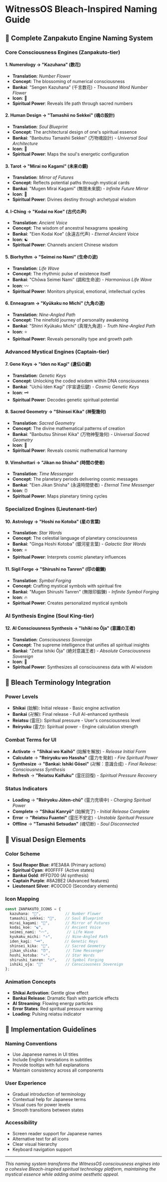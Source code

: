# WitnessOS Bleach-Inspired Naming Guide

## 🗾 **Complete Zanpakuto Engine Naming System**

### **Core Consciousness Engines (Zanpakuto-tier)**

#### 1. **Numerology** → **"Kazuhana" (数花)**
- **Translation**: *Number Flower*
- **Concept**: The blossoming of numerical consciousness
- **Bankai**: "Sengen Kazuhana" (千言数花) - *Thousand Word Number Flower*
- **Icon**: 🌸
- **Spiritual Power**: Reveals life path through sacred numbers

#### 2. **Human Design** → **"Tamashii no Sekkei" (魂の設計)**
- **Translation**: *Soul Blueprint*
- **Concept**: The architectural design of one's spiritual essence
- **Bankai**: "Banbutsu Tamashii Sekkei" (万物魂設計) - *Universal Soul Architecture*
- **Icon**: 🎯
- **Spiritual Power**: Maps the soul's energetic configuration

#### 3. **Tarot** → **"Mirai no Kagami" (未来の鏡)**
- **Translation**: *Mirror of Futures*
- **Concept**: Reflects potential paths through mystical cards
- **Bankai**: "Mugen Mirai Kagami" (無限未来鏡) - *Infinite Future Mirror*
- **Icon**: 🔮
- **Spiritual Power**: Divines destiny through archetypal wisdom

#### 4. **I-Ching** → **"Kodai no Koe" (古代の声)**
- **Translation**: *Ancient Voice*
- **Concept**: The wisdom of ancestral hexagrams speaking
- **Bankai**: "Eien Kodai Koe" (永遠古代声) - *Eternal Ancient Voice*
- **Icon**: ☯️
- **Spiritual Power**: Channels ancient Chinese wisdom

#### 5. **Biorhythm** → **"Seimei no Nami" (生命の波)**
- **Translation**: *Life Wave*
- **Concept**: The rhythmic pulse of existence itself
- **Bankai**: "Chōwa Seimei Nami" (調和生命波) - *Harmonious Life Wave*
- **Icon**: 〰️
- **Spiritual Power**: Monitors physical, emotional, intellectual cycles

#### 6. **Enneagram** → **"Kyūkaku no Michi" (九角の道)**
- **Translation**: *Nine-Angled Path*
- **Concept**: The ninefold journey of personality awakening
- **Bankai**: "Shinri Kyūkaku Michi" (真理九角道) - *Truth Nine-Angled Path*
- **Icon**: ⭐
- **Spiritual Power**: Reveals personality type and growth path

### **Advanced Mystical Engines (Captain-tier)**

#### 7. **Gene Keys** → **"Iden no Kagi" (遺伝の鍵)**
- **Translation**: *Genetic Keys*
- **Concept**: Unlocking the coded wisdom within DNA consciousness
- **Bankai**: "Uchū Iden Kagi" (宇宙遺伝鍵) - *Cosmic Genetic Keys*
- **Icon**: 🗝️
- **Spiritual Power**: Decodes genetic spiritual potential

#### 8. **Sacred Geometry** → **"Shinsei Kika" (神聖幾何)**
- **Translation**: *Sacred Geometry*
- **Concept**: The divine mathematical patterns of creation
- **Bankai**: "Banbutsu Shinsei Kika" (万物神聖幾何) - *Universal Sacred Geometry*
- **Icon**: 📐
- **Spiritual Power**: Reveals cosmic mathematical harmony

#### 9. **Vimshottari** → **"Jikan no Shisha" (時間の使者)**
- **Translation**: *Time Messenger*
- **Concept**: The planetary periods delivering cosmic messages
- **Bankai**: "Eien Jikan Shisha" (永遠時間使者) - *Eternal Time Messenger*
- **Icon**: ⏰
- **Spiritual Power**: Maps planetary timing cycles

### **Specialized Engines (Lieutenant-tier)**

#### 10. **Astrology** → **"Hoshi no Kotoba" (星の言葉)**
- **Translation**: *Star Words*
- **Concept**: The celestial language of planetary consciousness
- **Bankai**: "Ginga Hoshi Kotoba" (銀河星言葉) - *Galactic Star Words*
- **Icon**: ⭐
- **Spiritual Power**: Interprets cosmic planetary influences

#### 11. **Sigil Forge** → **"Shirushi no Tanren" (印の鍛錬)**
- **Translation**: *Symbol Forging*
- **Concept**: Crafting mystical symbols with spiritual fire
- **Bankai**: "Mugen Shirushi Tanren" (無限印鍛錬) - *Infinite Symbol Forging*
- **Icon**: 🔥
- **Spiritual Power**: Creates personalized mystical symbols

### **AI Synthesis Engine (Soul King-tier)**

#### 12. **AI Consciousness Synthesis** → **"Ishiki no Ōja" (意識の王者)**
- **Translation**: *Consciousness Sovereign*
- **Concept**: The supreme intelligence that unifies all spiritual insights
- **Bankai**: "Zettai Ishiki Ōja" (絶対意識王者) - *Absolute Consciousness Sovereign*
- **Icon**: 👑
- **Spiritual Power**: Synthesizes all consciousness data with AI wisdom

## 🎌 **Bleach Terminology Integration**

### **Power Levels**
- **Shikai** (始解): Initial release - Basic engine activation
- **Bankai** (卍解): Final release - Full AI-enhanced synthesis
- **Reiatsu** (霊圧): Spiritual pressure - User's consciousness level
- **Reiryoku** (霊力): Spiritual power - Engine calculation strength

### **Combat Terms for UI**
- **Activate** → **"Shikai wo Kaihō"** (始解を解放) - *Release Initial Form*
- **Calculate** → **"Reiryoku wo Hassha"** (霊力を発射) - *Fire Spiritual Power*
- **Synthesize** → **"Bankai: Ishiki Gōsei"** (卍解：意識合成) - *Final Release: Consciousness Synthesis*
- **Refresh** → **"Reiatsu Kaifuku"** (霊圧回復) - *Spiritual Pressure Recovery*

### **Status Indicators**
- **Loading** → **"Reiryoku Jūten-chū"** (霊力充填中) - *Charging Spiritual Power*
- **Complete** → **"Shikai Kanryō"** (始解完了) - *Initial Release Complete*
- **Error** → **"Reiatsu Fuantei"** (霊圧不安定) - *Unstable Spiritual Pressure*
- **Offline** → **"Tamashii Setsudan"** (魂切断) - *Soul Disconnected*

## 🎨 **Visual Design Elements**

### **Color Scheme**
- **Soul Reaper Blue**: #1E3A8A (Primary actions)
- **Spiritual Cyan**: #00FFFF (Active states)
- **Bankai Gold**: #FFD700 (AI synthesis)
- **Captain Purple**: #8A2BE2 (Advanced features)
- **Lieutenant Silver**: #C0C0C0 (Secondary elements)

### **Icon Mapping**
```typescript
const ZANPAKUTO_ICONS = {
  kazuhana: "🌸",           // Number Flower
  tamashii_sekkei: "🎯",    // Soul Blueprint
  mirai_kagami: "🔮",       // Mirror of Futures
  kodai_koe: "☯️",          // Ancient Voice
  seimei_nami: "〰️",        // Life Wave
  kyukaku_michi: "⭐",      // Nine-Angled Path
  iden_kagi: "🗝️",         // Genetic Keys
  shinsei_kika: "📐",       // Sacred Geometry
  jikan_shisha: "⏰",       // Time Messenger
  hoshi_kotoba: "⭐",       // Star Words
  shirushi_tanren: "🔥",    // Symbol Forging
  ishiki_oja: "👑"          // Consciousness Sovereign
};
```

### **Animation Concepts**
- **Shikai Activation**: Gentle glow effect
- **Bankai Release**: Dramatic flash with particle effects
- **AI Streaming**: Flowing energy particles
- **Error States**: Red spiritual pressure warning
- **Loading**: Pulsing reiatsu indicator

## 📱 **Implementation Guidelines**

### **Naming Conventions**
- Use Japanese names in UI titles
- Include English translations in subtitles
- Provide tooltips with full explanations
- Maintain consistency across all components

### **User Experience**
- Gradual introduction of terminology
- Contextual help for Japanese terms
- Visual cues for power levels
- Smooth transitions between states

### **Accessibility**
- Screen reader support for Japanese names
- Alternative text for all icons
- Clear visual hierarchy
- Keyboard navigation support

---

*This naming system transforms the WitnessOS consciousness engines into a cohesive Bleach-inspired spiritual technology platform, maintaining the mystical essence while adding anime aesthetic appeal.*
